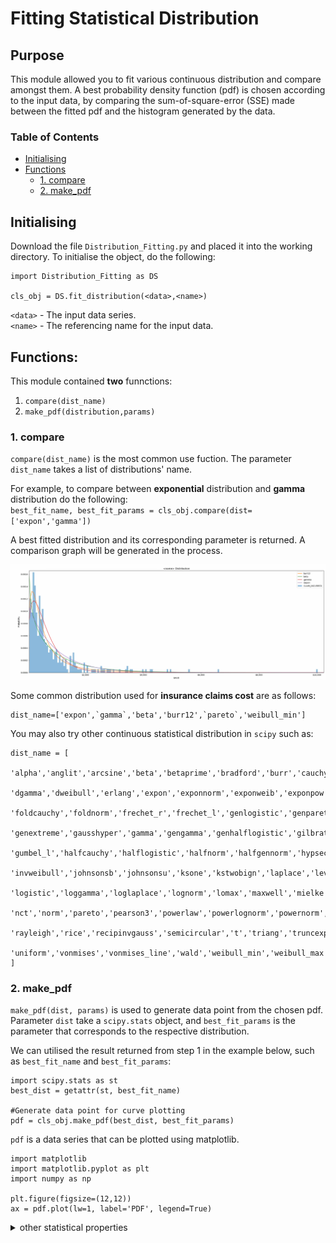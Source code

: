 # Fitting Statistical Distribution
## Purpose
This module allowed you to fit various continuous distribution and compare amongst them.
A best probability density function (pdf) is chosen according to the input data,
by comparing the sum-of-square-error (SSE) made between the fitted pdf and the histogram generated by the data.<br>

### Table of Contents
    
* [Initialising](#initialising)
* [Functions](#functions)
    * [1. compare](#1-compare)
    * [2. make_pdf](#2-make_pdf)


## Initialising
Download the file `Distribution_Fitting.py` and placed it into the working directory.
To initialise the object, do the following:
```
import Distribution_Fitting as DS

cls_obj = DS.fit_distribution(<data>,<name>)

```
`<data>` - The input data series. <br>
`<name>` - The referencing name for the input data. <br>


## Functions:
This module contained **two** funnctions:<br>
1. `compare(dist_name)`<br>
2. `make_pdf(distribution,params)`<br>


### 1. compare
`compare(dist_name)` is the most common use fuction. 
The parameter `dist_name` takes a list of distributions' name. <br>

For example, to compare between **exponential** distribution and **gamma** distribution do the following:<br>
`best_fit_name, best_fit_params = cls_obj.compare(dist=['expon','gamma'])`<br>

A best fitted distribution and its corresponding parameter is returned.
A comparison graph will be generated in the process.
<p align="center">
  <img src="resource/compare.png">
</p>

Some common distribution used for **insurance claims cost** are as follows:<br>
```
dist_name=['expon',`gamma`,'beta','burr12',`pareto`,'weibull_min']
```
You may also try other continuous statistical distribution in `scipy` such as:
```
dist_name = [        
    'alpha','anglit','arcsine','beta','betaprime','bradford','burr','cauchy','chi','chi2','cosine',
    'dgamma','dweibull','erlang','expon','exponnorm','exponweib','exponpow','f','fatiguelife','fisk',
    'foldcauchy','foldnorm','frechet_r','frechet_l','genlogistic','genpareto','gennorm','genexpon',
    'genextreme','gausshyper','gamma','gengamma','genhalflogistic','gilbrat','gompertz','gumbel_r',
    'gumbel_l','halfcauchy','halflogistic','halfnorm','halfgennorm','hypsecant','invgamma','invgauss',
    'invweibull','johnsonsb','johnsonsu','ksone','kstwobign','laplace','levy','levy_l','levy_stable',
    'logistic','loggamma','loglaplace','lognorm','lomax','maxwell','mielke','nakagami','ncx2','ncf',
    'nct','norm','pareto','pearson3','powerlaw','powerlognorm','powernorm','rdist','reciprocal',
    'rayleigh','rice','recipinvgauss','semicircular','t','triang','truncexpon','truncnorm','tukeylambda',
    'uniform','vonmises','vonmises_line','wald','weibull_min','weibull_max','wrapcauchy'
]
```

### 2. make_pdf 
`make_pdf(dist, params)` is used to generate data point from the chosen pdf.
Parameter `dist` take a `scipy.stats` object, and `best_fit_params` is the parameter that corresponds to the respective distribution.

We can utilised the result returned from step 1 in the example below, such as `best_fit_name` and `best_fit_params`:

```
import scipy.stats as st
best_dist = getattr(st, best_fit_name)

#Generate data point for curve plotting
pdf = cls_obj.make_pdf(best_dist, best_fit_params)
```

`pdf` is a data series that can be plotted using matplotlib.


```
import matplotlib
import matplotlib.pyplot as plt
import numpy as np

plt.figure(figsize=(12,12))
ax = pdf.plot(lw=1, label='PDF', legend=True)
```



<details>
    <summary>other statistical properties</summary>
```
#find all moment
mean, var, skew, kurt=best_dist.stats(*best_fit_params,moments='mvsk')

#Put all parameter into a string
param_names = (best_dist.shapes + ', loc, scale').split(', ') if best_dist.shapes else ['loc', 'scale']
param_str = ', '.join(['{}={:0.2f}'.format(k,v) for k,v in zip(param_names, best_fit_params)])
dist_str = '{}({})'.format(best_fit_name, param_str)
```
</details>

<summary>other graph setting</summary>

<details>
    <summary>other graph setting</summary>
```
#plot histogram
cls_obj.data.plot(kind='hist', bins=250, density=True, alpha=0.5, label='Data', legend=True, ax=ax)
#draw line to represent mean
plt.axvline(mean,linestyle="--",color='r')

#chart title and axis title
ax.set_title('%s \n %s \n mean = %s' %(cls_obj.name, dist_str, np.round(mean,4) ))
ax.xaxis.set_major_formatter(matplotlib.ticker.StrMethodFormatter('${x:,.0f}'))
ax.set_xlabel('$AUD')
ax.set_ylabel('Probability')

#set y limit
dataYLim = ax.get_ylim()
ax.set_ylim(dataYLim)
plt.show()
```
</details>  


## 
<h6 align="center">
&copy; Quantuary 2020
</h6>    
    

